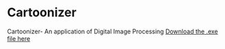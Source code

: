 # Cartoonizer
Cartoonizer- An application of Digital Image Processing
[Download the .exe file here](https://drive.google.com/file/d/1m2fUPsGSyzCnyDBplukL1BvaBB0hbk6H/view?usp=sharing)
